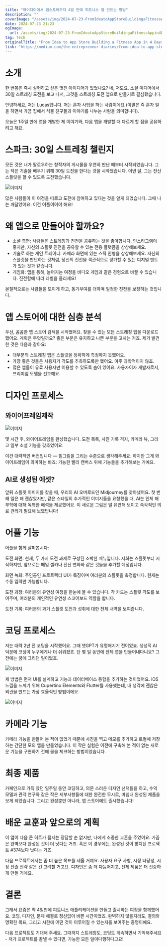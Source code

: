 ```yaml
---
title: "아이디어에서 앱스토어까지 4일 만에 피트니스 앱 만드는 방법"
description: ""
coverImage: "/assets/img/2024-07-23-FromIdeatoAppStoreBuildingaFitnessAppin4Days_0.png"
date: 2024-07-23 21:23
ogImage: 
  url: /assets/img/2024-07-23-FromIdeatoAppStoreBuildingaFitnessAppin4Days_0.png
tag: Tech
originalTitle: "From Idea to App Store Building a Fitness App in 4 Days"
link: "https://medium.com/the-entrepreneur-diaries/from-idea-to-app-store-building-a-fitness-app-in-4-days-3e01073dc4c0"
---
```



# 소개

한 번쯤은 즉시 실현하고 싶은 멋진 아이디어가 있었나요? 네, 저도요. 소셜 미디어에서 30일 스트레칭 도전을 보고 나서, 그것을 스트레칭 도전 앱으로 만들기로 결심했습니다.

안녕하세요, 저는 Lucas입니다. 저는 혼자 사업을 하는 사람이에요 (이말은 즉 혼자 일을 하면서 가끔 집에서 식물 친구들과 이야기를 나누는 사람을 의미합니다).

오늘은 1주일 만에 앱을 개발한 제 이야기와, 다음 앱을 개발할 때 다르게 할 점을 공유하려고 해요.

<div class="content-ad"></div>

# 스파크: 30일 스트레칭 챌린지

모든 것은 내가 팔로우하는 창작자의 게시물을 우연히 만난 때부터 시작되었습니다. 그는 작은 기술을 배우기 위해 30일 도전을 한다는 것을 시작했습니다. 이번 달, 그는 전신 스플릿을 할 수 있도록 도전했습니다.

![이미지](/assets/img/2024-07-23-FromIdeatoAppStoreBuildingaFitnessAppin4Days_0.png)

많은 사람들이 이 여정을 따르고 도전에 참여하고 있다는 것을 알게 되었습니다. 그때 나는 깨달았어요: 이건 어플이어야 해요!

<div class="content-ad"></div>

# 왜 앱으로 만들어야 할까요?

- 소셜 측면: 사람들은 스트레칭과 진전을 공유하는 것을 좋아합니다. 인스타그램이 좋지만, 자신의 스플릿 진전을 공유할 수 있는 전용 플랫폼을 상상해보세요.
- 기술로 하는 개인 트레이너: 카메라 화면에 있는 스틱 인형을 상상해보세요. 자신의 스플릿을 판단하는 것처럼, 당신의 진전을 객관적으로 평가할 수 있는 디지털 멘토가 있는 것과 같습니다.
- 게임화: 앱을 통해, 늘어지는 여정을 비디오 게임과 같은 경험으로 바꿀 수 있습니다. 진전함에 따라 레벨을 올리세요!

본질적으로는 사람들을 모이게 하고, 동기부여를 더하며 일정한 진전을 보장하는 것입니다.

# 앱 스토어에 대한 심층 분석

<div class="content-ad"></div>

우선, 꼼꼼한 앱 스토어 검색을 시작했어요. 찾을 수 있는 모든 스트레칭 앱을 다운로드했어요. 계획은 무엇일까요? 좋은 부분은 유지하고 나쁜 부분을 고치는 거죠. 제가 발견한 것은 다음과 같아요:

- 대부분의 스트레칭 앱은 스플릿을 정확하게 측정하지 못했어요.
- 가장 좋은 것들은 사용자가 각도를 추측하도록만 했어요. 아주 과학적이지 않죠.
- 많은 앱들이 유료 사용자만 이용할 수 있도록 숨어 있어요. 사용자이자 개발자로서, 프리미엄 모델을 선호해요.

# 디자인 프로세스

## 와이어프레임제작

<div class="content-ad"></div>

![이미지](/assets/img/2024-07-23-FromIdeatoAppStoreBuildingaFitnessAppin4Days_1.png)

몇 시간 후, 와이어프레임을 완성했습니다. 도전 목록, 사진 기록 격자, 카메라 뷰, 그리고 일부 소셜 기능을 갖추었어요.

이건 대략적인 버전입니다 — 밑그림을 그리는 수준으로 생각해주세요. 하지만 그게 와이어프레임이 의미하는 바죠: 가능한 빨리 캔버스 위에 기능들을 추가해보는 거예요.

## AI로 생성된 에셋?

<div class="content-ad"></div>

앞뒤 스플릿 이미지를 찾을 때, 우리의 AI 오버로드인 Midjourney를 찾아냈어요. 첫 번째 일은 꽤 괜찮았지만, 같은 스타일의 추가적인 이미지들을 요청했을 때, AI는 인체 해부학에 대해 독특한 해석을 제공했어요. 이 새로운 그림은 덜 유연해 보이고 즉각적인 의료 관리가 필요해 보였답니다!

# 어플 기능

어플을 함께 살펴봅시다:

도전 화면: 현재, 두 가지 도전 과제로 구성된 소박한 메뉴입니다. 저희는 스플릿부터 시작하지만, 앞으로는 매일 셀카나 전신 변화와 같은 것들을 추가할 예정입니다.

<div class="content-ad"></div>

화면 녹화: 주인공인 프로트랙터 UI가 특징이며 여러분의 스플릿을 측정합니다. 현재는 수동 입력만 가능합니다.

도전 과정: 여러분의 유연성 여정을 한눈에 볼 수 있습니다. 각 카드는 스플릿 각도를 보여주며, 여러분의 개인적인 유연성 스코어보드 역할을 합니다.

도전 기록: 여러분의 과거 스플릿 도전과 성취에 대한 전체 내역을 보여줍니다.

# 코딩 프로세스

<div class="content-ad"></div>

저는 대략 2년 전 코딩을 시작했어요. 그때 챗GPT가 유명해지기 전이었죠. 생성적 AI 덕분에 코딩이 누구에게나 더 쉬워졌죠. 단 몇 일 동안에 전체 앱을 만들어내다니요? 그전에는 꿈에 그리던 일이었죠.


![이미지](/assets/img/2024-07-23-FromIdeatoAppStoreBuildingaFitnessAppin4Days_2.png)


제 방법은 먼저 UI를 설계하고 기능과 데이터베이스 통합을 추가하는 것이었어요. iOS 느낌을 느끼기 위해 Cupertino Elements와 Flutter를 사용했는데, 내 생각에 괜찮은 외관을 만드는 가장 효율적인 방법이에요.


![이미지](/assets/img/2024-07-23-FromIdeatoAppStoreBuildingaFitnessAppin4Days_3.png)


<div class="content-ad"></div>

# 카메라 기능

카메라 기능을 만들어 본 적이 없었기 때문에 사진을 찍고 메모를 추가하고 로컬에 저장하는 간단한 모의 앱을 만들었습니다. 이 작은 실험은 이전에 구축해 본 적이 없는 새로운 기능을 구현하기 전에 물을 체크하는 방법이었습니다.

# 최종 제품

카페인으로 가득 찼던 일주일 동안 코딩하고, 의문 스러운 디자인 선택들을 하고, 수익 모델과 관객 연구와 같은 작은 세부사항들에 대한 완전한 무시로, 마침내 완성된 제품을 보게 되었습니다. 그리고 완성뿐만 아니라, 앱 스토어에도 출시했습니다!

<div class="content-ad"></div>

# 배운 교훈과 앞으로의 계획

이 앱이 다음 큰 히트가 될지는 장담할 순 없지만, 나에게 소중한 교훈을 주었어요: 가끔은 완벽보다 완성된 것이 더 낫다는 거죠. 혹은 이 경우에는, 완성된 것이 방치된 프로젝트 #374보다 낫다는 거죠.

다음 프로젝트에서는 좀 더 높은 목표를 세울 거예요. 사용자 요구 사항, 시장 타당성, 시장 진출 전략 같은 건 고려할 거고요. 디자인은 좀 더 다듬어지고, 전체 제품은 더 신중하게 만들 거에요.

# 결론

<div class="content-ad"></div>

그래서 요즘은 딱 4일만에 피트니스 애플리케이션을 만들고 출시하는 여정을 함께했어요. 코딩, 디자인, 문제 해결로 정신없이 바쁜 시간이었죠. 완벽하지 않을지라도, 결의와 명확한 목표, 그리고 시한에 어떤 것이 이루어질 수 있는지를 보여주는 증명이에요.

다음 프로젝트도 기대해 주세요. 그때까지 스트레칭도, 코딩도 계속하면서 기억해주세요 - 저가 프로젝트를 끝낼 수 있다면, 가능한 모든 일이다행하다고요!